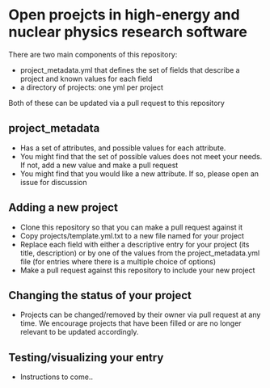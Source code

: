 # Open proejcts in high-energy and nuclear physics research software

There are two main components of this repository:
- project_metadata.yml that defines the set of fields that describe a project and known values for each field
- a directory of projects: one yml per project

Both of these can be updated via a pull request to this repository

## project_metadata
- Has a set of attributes, and possible values for each attribute.
- You might find that the set of possible values does not meet your needs. If not, add a new value and make a pull request
- You might find that you would like a new attribute. If so, please open an issue for discussion

## Adding a new project
- Clone this repository so that you can make a pull request against it
- Copy projects/template.yml.txt to a new file named for your project
- Replace each field with either a descriptive entry for your project (its title, description) or by one of the values from the project_metadata.yml file
(for entries where there is a multiple choice of options)
- Make a pull request against this repository to include your new project

## Changing the status of your project
- Projects can be changed/removed by their owner via pull request at any time. We encourage projects that have been filled or are no
longer relevant to be updated accordingly.

## Testing/visualizing your entry
- Instructions to come..

